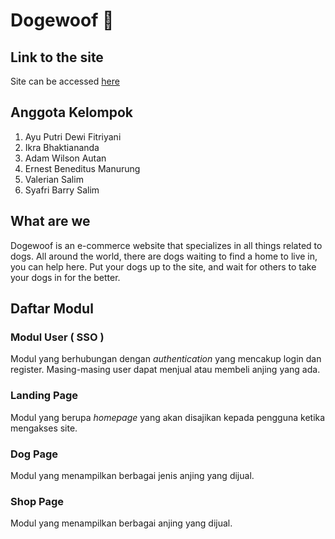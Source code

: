 # Dogewoof :dog:

## Link to the site

Site can be accessed [here](https://dogewoof.herokuapp.com/)

## Anggota Kelompok
1. Ayu Putri Dewi Fitriyani
2. Ikra Bhaktiananda
3. Adam Wilson Autan
4. Ernest Beneditus Manurung
5. Valerian Salim
6. Syafri Barry Salim

## What are we

Dogewoof is an e-commerce website that specializes in all things related to dogs. All around the world, there are dogs waiting to find a home to live in, you can help here. Put your dogs up to the site, and wait for others to take your dogs in for the better.

## Daftar Modul

### Modul User ( SSO )
Modul yang berhubungan dengan *authentication* yang mencakup login dan register. Masing-masing user dapat menjual atau membeli anjing yang ada.

### Landing Page
Modul yang berupa *homepage* yang akan disajikan kepada pengguna ketika mengakses site.

### Dog Page
Modul yang menampilkan berbagai jenis anjing yang dijual.

### Shop Page
Modul yang menampilkan berbagai anjing yang dijual.